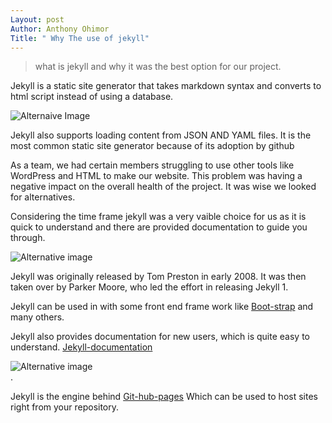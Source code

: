 ```yaml
---
Layout: post 
Author: Anthony Ohimor
Title: " Why The use of jekyll"
---
```

> what is jekyll and why it was the best option for our project. <br>


Jekyll is a static site generator that takes markdown syntax and converts to html script instead of using a database.<br>

![Alternaive Image](https://images.unsplash.com/photo-1486312338219-ce68d2c6f44d?ixlib=rb-1.2.1&ixid=MnwxMjA3fDB8MHxzZWFyY2h8MTV8fGpla3lsbCUyMHdlYnNpdGV8ZW58MHx8MHx8&auto=format&fit=crop&w=900&q=60) <br>

Jekyll also supports loading content from JSON AND YAML files. It is the most common static site generator because of its adoption by github <br>

As a team, we had certain members struggling to use other tools like WordPress and HTML to make our website. This problem was having a negative impact on the overall health of the project. It was wise we looked for alternatives.<br>

Considering the time frame jekyll was a very vaible choice for us as it is quick to understand and there are provided documentation to guide you through.<br>


![Alternative image](https://opensource.com/sites/default/files/first-jekyll-serve.png)<br>


Jekyll was originally released by Tom Preston in early 2008. It was then taken over by Parker Moore, who led the effort in releasing Jekyll 1.

Jekyll can be used in with some front end frame work like [Boot-strap](https://getbootstrap.com) and many others.<br>

Jekyll also provides documentation for new users, which is quite easy to understand. [Jekyll-documentation](https://jekyllrb.com/docs/) <br>

![Alternative image ](https://encrypted-tbn0.gstatic.com/images?q=tbn:ANd9GcRnOmmsn_meB1TxpVUxDwgfUV7B4F5SVrncLg&usqp=CAU)
<br>.

Jekyll is the engine behind [Git-hub-pages](https://github.com) Which can be used to host sites right from your repository.
